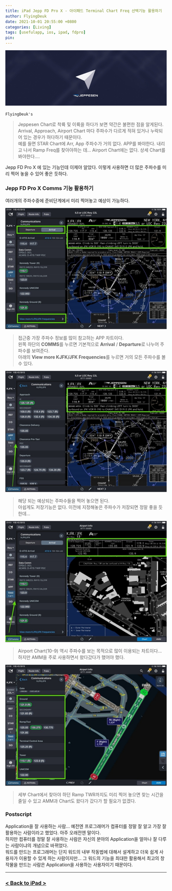 ```yaml
---
title: iPad Jepp FD Pro X - 아이패드 Terminal Chart Freq 선택기능 활용하기
author: FlyingDeuk
date: 2021-10-01 20:55:00 +0800
categories: [Living]
tags: [usefulapp, ios, ipad, fdpro]
pin:
---
```


![jeppfd](/img/living/jeppfd/jeppfd0.jpg)

`FlyingDeuk's`
> Jeppesen Chart로 착륙 및 이륙을 하다가 보면 약간은 불편한 점을 알게된다. <br>
Arrival, Approach, Airport Chart 마다 주파수가 다르게 적혀 있거나 누락되어 있는 경우가 허다하기 때문이다. <br>
예를 들면 STAR Chart에 Arr, App 주파수가 거의 없다. APP를 봐야한다. 내리고 나서 Ramp Freq를 찾아야하는 데... Airport Chart에는 없다. 상세 Chart를 봐야한다....

Jepp FD Pro X 에 있는 기능인데 이제야 알았다. 이렇게 사용하면 더 많은 주파수를 미리 찍어 놓을 수 있어 좋은 듯하다.

### Jepp FD Pro X Comms 기능 활용하기
여러개의 주파수중에 준비단계에서 미리 찍어놓고 예상이 가능하다.

![jeppfd](/img/living/jeppfd/jeppfd-com3.jpg)

> 접근중 가장 주파수 정보를 많이 참고하는 APP 차트이다. <br>
왼쪽 하단의 **COMMS**를 누르면 기본적으로 **Arrival** / **Departure**로 나누어 주파수를 보여준다. <br>
아래의 **View more KJFK/JFK Frequencies**를 누르면 거의 모든 주파수를 볼 수 있다.

![jeppfd](/img/living/jeppfd/jeppfd-com2.jpg)
> 해당 되는 예상되는 주파수들을 찍어 놓으면 된다. <br>
아쉽게도 저장기능은 없다. 이전에 지정해놓은 주파수가 저장되면 정말 좋을 듯한데...


![jeppfd](/img/living/jeppfd/jeppfd-com1.jpg)
> Airport Chart(10-9) 역시 주파수를 보는 목적으로 많이 이용되는 차트이다... 하지만 AMM을 주로 사용하면서 왔다갔다가 했어야 했다.


![jeppfd](/img/living/jeppfd/jeppfd-com4.jpg)
> 세부 Chart에서 찾아야 하던 Ramp TWR까지도 미리 찍어 놓으면 찾는 시간을 줄일 수 있고 AMM과 Chart도 왔다가 갔다가 할 필요가 없겠다.

### Postscript
Application을 잘 사용하는 사람... 예전엔 프로그래머가 컴퓨터를 정말 잘 알고 가장 잘 활용하는 사람이라고 했었다. 아주 오래전엔 말이다. <br>
하지만 컴퓨터를 정말 잘 사용하는 사람은 자신의 분야의 Application을 얼마나 잘 다루는 사람이냐의 개념으로 바뀌었다. <br>
워드를 만드는 프로그래머는 단지 워드의 내부 작동법에 대해서 설계하고 더욱 쉽게 사용자가 이용할 수 있게 하는 사람이지만... 그 워드의 기능을 최대한 활용해서 최고의 창작물을 만드는 사람은 Application을 사용하는 사용자이기 때문이다.

-----------

### [< Back to iPad >](/posts/Ipad/)
